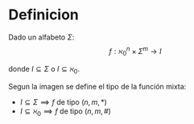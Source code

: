 # Definicion
Dado un alfabeto $\Sigma$:
$$f:\aleph_0^n\times\Sigma^m\to I$$

donde $I\subseteq\Sigma$ o $I\subseteq\aleph_0$.

Segun la imagen se define el tipo de la función mixta:
- $I\subseteq\Sigma\implies f$ de tipo $(n,m,*)$
- $I\subseteq\aleph_0\implies f$ de tipo $(n,m,\#)$
